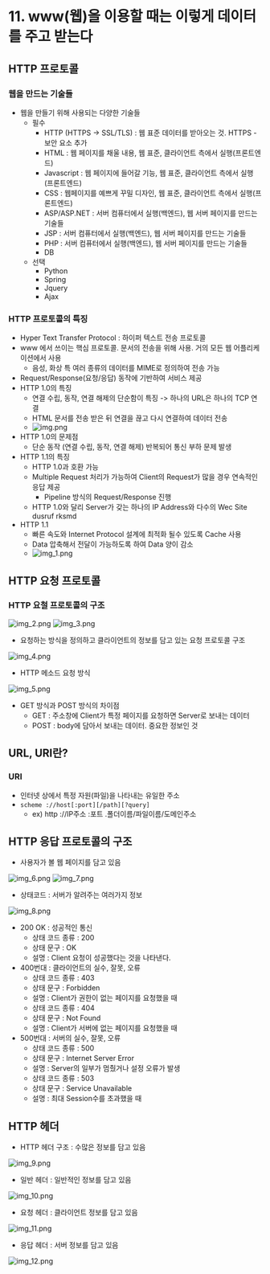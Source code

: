 # 11. www(웹)을 이용할 때는 이렇게 데이터를 주고 받는다
## HTTP 프로토콜
### 웹을 만드는 기술들
- 웹을 만들기 위해 사용되는 다양한 기술들
  - 필수
    - HTTP (HTTPS -> SSL/TLS) : 웹 표준 데이터를 받아오는 것. HTTPS - 보안 요소 추가
    - HTML : 웹 페이지를 채울 내용, 웹 표준, 클라이언트 측에서 실행(프론트엔드)
    - Javascript : 웹 페이지에 들어갈 기능, 웹 표준, 클라이언트 측에서 실행(프론트엔드)
    - CSS : 웹페이지를 예쁘게 꾸밀 디자인, 웹 표준, 클라이언트 측에서 실행(프론트엔드)
    - ASP/ASP.NET : 서버 컴퓨터에서 실행(백엔드), 웹 서버 페이지를 만드는 기술들
    - JSP : 서버 컴퓨터에서 실행(백엔드), 웹 서버 페이지를 만드는 기술들
    - PHP : 서버 컴퓨터에서 실행(백엔드), 웹 서버 페이지를 만드는 기술들
    - DB
  - 선택
    - Python
    - Spring
    - Jquery
    - Ajax

### HTTP 프로토콜의 특징
- Hyper Text Transfer Protocol : 하이퍼 텍스트 전송 프로토콜
- www 에서 쓰이는 핵심 프로토콜. 문서의 전송을 위해 사용. 거의 모든 웹 어플리케이션에서 사용
  - 음성, 화상 특 여러 종류의 데이터를 MIME로 정의하여 전송 가능
- Request/Response(요청/응답) 동작에 기반하여 서비스 제공
- HTTP 1.0의 특징
  - 연결 수립, 동작, 연결 해제의 단순함이 특징 -> 하나의 URL은 하나의 TCP 연결
  - HTML 문서를 전송 받은 뒤 연결을 끊고 다시 연결하여 데이터 전송
  - ![img.png](imgs/img.png)
- HTTP 1.0의 문제점
  - 단순 동작 (연결 수립, 동작, 연결 해제) 반복되어 통신 부하 문제 발생
- HTTP 1.1의 특징
  - HTTP 1.0과 호환 가능
  - Multiple Request 처리가 가능하여 Client의 Request가 많을 경우 연속적인 응답 제공
    - Pipeline 방식의 Request/Response 진행
  - HTTP 1.0와 달리 Server가 갖는 하나의 IP Address와 다수의 Wec Site dusruf rksmd
- HTTP 1.1
  - 빠른 속도와 Internet Protocol 설계에 최적화 될수 있도록 Cache 사용
  - Data 압축해서 전달이 가능하도록 하여 Data 양이 감소
  - ![img_1.png](imgs/img_1.png)

## HTTP 요청 프로토콜
### HTTP 요철 프로토콜의 구조
![img_2.png](imgs/img_2.png)
![img_3.png](imgs/img_3.png)

- 요청하는 방식을 정의하고 클라이언트의 정보를 담고 있는 요청 프로토콜 구조 

![img_4.png](imgs/img_4.png)

- HTTP 메소드 요청 방식

![img_5.png](imgs/img_5.png)

- GET 방식과 POST 방식의 차이점
  - GET : 주소창에 Client가 특정 페이지를 요청하면 Server로 보내는 데이터
  - POST : body에 담아서 보내는 데이터. 중요한 정보인 것


## URL, URI란?
### URI
- 인터넷 상에서 특정 자원(파일)을 나타내는 유일한 주소
- `scheme ://host[:port][/path][?query]`
  - ex) http ://IP주소 :포트 .폴더이름/파일이름/도메인주소


## HTTP 응답 프로토콜의 구조
- 사용자가 볼 웹 페이지를 담고 있음

![img_6.png](imgs/img_6.png)
![img_7.png](imgs/img_7.png)


- 상태코드 : 서버가 알려주는 여러가지 정보

![img_8.png](imgs/img_8.png)

- 200 OK : 성공적인 통신
  - 상태 코드 종류 : 200
  - 상태 문구 : OK
  - 설명 : Client 요청이 성공했다는 것을 나타낸다.
- 400번대 : 클라이언트의 실수, 잘못, 오류
  - 상태 코드 종류 : 403
  - 상태 문구 : Forbidden
  - 설명 : Client가 권한이 없는 페이지를 요청했을 때
  - 상태 코드 종류 : 404
  - 상태 문구 : Not Found
  - 설명 : Client가 서버에 없는 페이지를 요청했을 때
- 500번대 : 서버의 실수, 잘못, 오류
  - 상태 코드 종류 : 500
  - 상태 문구 : Internet Server Error
  - 설명 : Server의 일부가 멈췄거나 설정 오류가 발생
  - 상태 코드 종류 : 503
  - 상태 문구 : Service Unavailable
  - 설명 : 최대 Session수를 초과했을 때

## HTTP 헤더
- HTTP 헤더 구조 : 수많은 정보를 담고 있음

![img_9.png](imgs/img_9.png)


- 일반 헤더 : 일반적인 정보를 담고 있음

![img_10.png](imgs/img_10.png)

- 요청 헤더 : 클라이언트 정보를 담고 있음

![img_11.png](imgs/img_11.png)

- 응답 헤더 : 서버 정보를 담고 있음

![img_12.png](imgs/img_12.png)